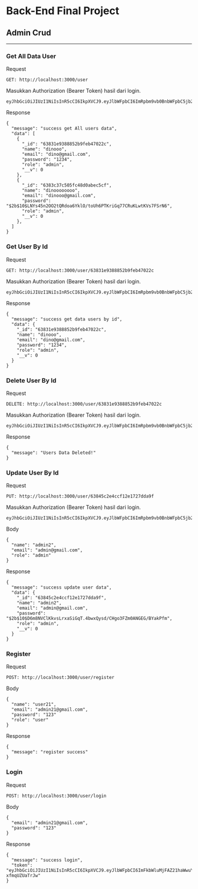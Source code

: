 # Back-End Final Project

## Admin Crud

---

### Get All Data User

Request

```
GET: http://localhost:3000/user
```

Masukkan Authorization (Bearer Token) hasil dari login.

```
eyJhbGciOiJIUzI1NiIsInR5cCI6IkpXVCJ9.eyJlbWFpbCI6ImRpbm9vb0BnbWFpbC5jb20iLCJpYXQiOjE2Njk2MjMxMzV9.7WPI4dR3pUP6ggNFEggSlaUyAUdxPfqUntKu7e28Q1A
```

Response

```
{
  "message": "success get All users data",
  "data": [
    {
      "_id": "63831e9388852b9feb47022c",
      "name": "dinooo",
      "email": "dino@gmail.com",
      "password": "1234",
      "role": "admin",
      "__v": 0
    },
    {
      "_id": "6383c37c505fc48d0abec5cf",
      "name": "dinoooooooo",
      "email": "dinooo@gmail.com",
      "password": "$2b$10$LNYs45n2OO2tQRdoa6YklO/toUh6PTKriGq77CRuKLwtKVs7FSrN6",
      "role": "admin",
      "__v": 0
    },
  ]
}
```

### Get User By Id

Request

```
GET: http://localhost:3000/user/63831e9388852b9feb47022c
```

Masukkan Authorization (Bearer Token) hasil dari login.

```
eyJhbGciOiJIUzI1NiIsInR5cCI6IkpXVCJ9.eyJlbWFpbCI6ImRpbm9vb0BnbWFpbC5jb20iLCJpYXQiOjE2Njk2MjMxMzV9.7WPI4dR3pUP6ggNFEggSlaUyAUdxPfqUntKu7e28Q1A
```

Response

```
{
  "message": "success get data users by id",
  "data": {
    "_id": "63831e9388852b9feb47022c",
    "name": "dinooo",
    "email": "dino@gmail.com",
    "password": "1234",
    "role": "admin",
    "__v": 0
  }
}
```

### Delete User By Id

Request

```
DELETE: http://localhost:3000/user/63831e9388852b9feb47022c
```

Masukkan Authorization (Bearer Token) hasil dari login.

```
eyJhbGciOiJIUzI1NiIsInR5cCI6IkpXVCJ9.eyJlbWFpbCI6ImRpbm9vb0BnbWFpbC5jb20iLCJpYXQiOjE2Njk2MjMxMzV9.7WPI4dR3pUP6ggNFEggSlaUyAUdxPfqUntKu7e28Q1A
```

Response

```
{
  "message": "Users Data Deleted!"
}
```

### Update User By Id

Request

```
PUT: http://localhost:3000/user/63845c2e4ccf12e1727dda9f
```

Masukkan Authorization (Bearer Token) hasil dari login.

```
eyJhbGciOiJIUzI1NiIsInR5cCI6IkpXVCJ9.eyJlbWFpbCI6ImRpbm9vb0BnbWFpbC5jb20iLCJpYXQiOjE2Njk2MjMxMzV9.7WPI4dR3pUP6ggNFEggSlaUyAUdxPfqUntKu7e28Q1A
```

Body

```
{
  "name": "admin2",
  "email": "admin@gmail.com",
  "role": "admin"
}
```

Response

```
{
  "message": "success update user data",
  "data": {
    "_id": "63845c2e4ccf12e1727dda9f",
    "name": "admin2",
    "email": "admin@gmail.com",
    "password": "$2b$10$D6m8NVClKkvsLrxaSiGqT.4bwxQysd/CHgo3FZm0ANGEG/BYakPfm",
    "role": "admin",
    "__v": 0
  }
}
```

### Register

Request

```
POST: http://localhost:3000/user/register
```

Body

```
{
  "name": "user21",
  "email": "admin21@gmail.com",
  "password": "123"
  "role": "user"
}
```

Response

```
{
  "message": "register success"
}
```

### Login

Request

```
POST: http://localhost:3000/user/login
```

Body

```
{
  "email": "admin21@gmail.com",
  "password": "123"
}
```

Response

```
{
  "message": "success login",
  "token": "eyJhbGciOiJIUzI1NiIsInR5cCI6IkpXVCJ9.eyJlbWFpbCI6ImFkbWluMjFAZ21haWwuY29tIiwiaWF0IjoxNjY5NjI1OTA5fQ.9WtuYO7j3PUZ8nihEFQHXccbXL0ecv-xfmqUZUaTrJw"
}
```
